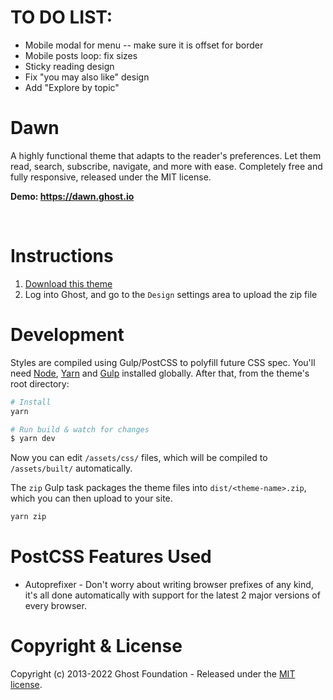 # TO DO LIST:
- Mobile modal for menu -- make sure it is offset for border
- Mobile posts loop: fix sizes
- Sticky reading design
- Fix "you may also like" design
- Add "Explore by topic"


# Dawn

A highly functional theme that adapts to the reader's preferences. Let them read, search, subscribe, navigate, and more with ease. Completely free and fully responsive, released under the MIT license.

**Demo: https://dawn.ghost.io**

&nbsp;

# Instructions

1. [Download this theme](https://github.com/TryGhost/Dawn/archive/main.zip)
2. Log into Ghost, and go to the `Design` settings area to upload the zip file

# Development

Styles are compiled using Gulp/PostCSS to polyfill future CSS spec. You'll need [Node](https://nodejs.org/), [Yarn](https://yarnpkg.com/) and [Gulp](https://gulpjs.com) installed globally. After that, from the theme's root directory:

```bash
# Install
yarn

# Run build & watch for changes
$ yarn dev
```

Now you can edit `/assets/css/` files, which will be compiled to `/assets/built/` automatically.

The `zip` Gulp task packages the theme files into `dist/<theme-name>.zip`, which you can then upload to your site.

```bash
yarn zip
```

# PostCSS Features Used

- Autoprefixer - Don't worry about writing browser prefixes of any kind, it's all done automatically with support for the latest 2 major versions of every browser.

# Copyright & License

Copyright (c) 2013-2022 Ghost Foundation - Released under the [MIT license](LICENSE).
